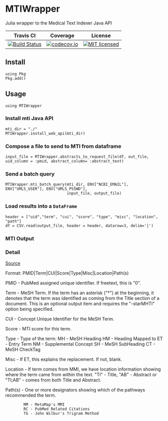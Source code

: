 # MTIWrapper

Julia wrapper to the Medical Text Indexer Java API

| Travis CI | Coverage | License |
|-----------|----------|---------|
|[![Build Status](https://travis-ci.org/bcbi/MTIWrapper.jl.svg?branch=master)](https://travis-ci.org/bcbi/MTIWrapper.jl)|[![codecov.io](http://codecov.io/github/bcbi/MTIWrapper.jl/coverage.svg?branch=master)](http://codecov.io/githubbcbi/MTIWrapper.jl?branch=master)|[![MIT licensed](https://img.shields.io/badge/license-MIT-blue.svg)](https://raw.githubusercontent.com/bcbi/MTIWrapper.jl/master/LICENSE.md)|

## Install

```
using Pkg
Pkg.add()
```

## Usage

```
using MTIWrapper
```

### Install mti Java API

```
mti_dir = "./"
MTIWrapper.install_web_api(mti_dir)
```

### Compose a file to send to MTI from dataframe

```
input_file = MTIWrapper.abstracts_to_request_file(df, out_file, uid_column = :pmid, abstract_column= :abstract_text)
```


### Send a batch query

```
MTIWrapper.mti_batch_query(mti_dir, ENV["NCBI_EMAIL"], ENV["UMLS_USER"], ENV["UMLS_PSSWD"], 
                           input_file, output_file)
```

### Load results into a `DataFrame`

```
header = ["uid","term", "cui", "score", "type", "misc", "location", "path"]
df = CSV.read(output_file, header = header, datarow=3, delim='|')
```

### MTI Output

### Detail

[Source](https://skr.nlm.nih.gov/resource/MTI_output_help_info.html)

Format: PMID|Term|CUI|Score|Type|Misc|Location|Path(s)

PMID - PubMed assigned unique identifier.  If freetext, this is "0".

Term - MeSH Term.  If the term has an asterisk ("*") at the beginning, it
       denotes that the term was identified as coming from the Title section
       of a document.  This is an optional output item and requires the
       "-starMHTI" option being specified.

CUI  - Concept Unique Identifier for the MeSH Term.

Score - MTI score for this term.

Type - Type of the term:
            MH - MeSH Heading
            HM - Heading Mapped to
            ET - Entry Term
            NM - Supplemental Concept
            SH - MeSH SubHeading
            CT - MeSH CheckTag

Misc - If ET, this explains the replacement.  If not, blank.

Location - If term comes from MMI, we have location information showing
         where the term came from within the text.  "TI" - Title,
         "AB" - Abstract or "TI;AB" - comes from both Title and Abstract.

Path(s) - One or more designators showing which of the pathways recommended
         the term.

            MM - MetaMap's MMI
            RC - PubMed Related Citations
            TG - John Wilbur's Trigram Method